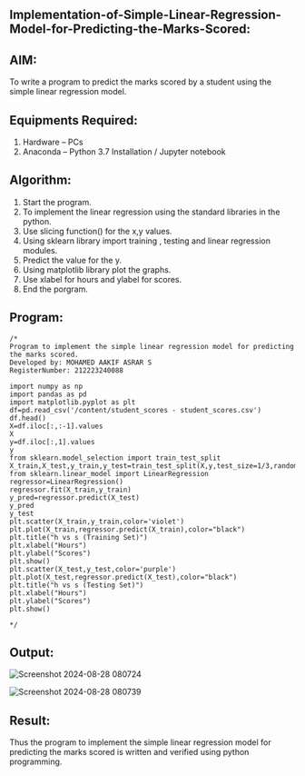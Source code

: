 ## Implementation-of-Simple-Linear-Regression-Model-for-Predicting-the-Marks-Scored:

## AIM:
To write a program to predict the marks scored by a student using the simple linear regression model.

## Equipments Required:
1. Hardware – PCs
2. Anaconda – Python 3.7 Installation / Jupyter notebook

## Algorithm:

1. Start the program.
2. To implement the linear regression using the standard libraries in the python.
3. Use slicing function() for the x,y values.
4. Using sklearn library import training , testing and linear regression modules.
5. Predict the value for the y.
6. Using matplotlib library plot the graphs.
7. Use xlabel for hours and ylabel for scores.
8. End the porgram.

## Program:
```
/*
Program to implement the simple linear regression model for predicting the marks scored.
Developed by: MOHAMED AAKIF ASRAR S
RegisterNumber: 212223240088

import numpy as np
import pandas as pd
import matplotlib.pyplot as plt
df=pd.read_csv('/content/student_scores - student_scores.csv')
df.head()
X=df.iloc[:,:-1].values
X
y=df.iloc[:,1].values
y
from sklearn.model_selection import train_test_split
X_train,X_test,y_train,y_test=train_test_split(X,y,test_size=1/3,random_state=0)
from sklearn.linear_model import LinearRegression
regressor=LinearRegression()
regressor.fit(X_train,y_train)
y_pred=regressor.predict(X_test)
y_pred
y_test
plt.scatter(X_train,y_train,color='violet')
plt.plot(X_train,regressor.predict(X_train),color="black")
plt.title("h vs s (Training Set)")
plt.xlabel("Hours")
plt.ylabel("Scores")
plt.show()
plt.scatter(X_test,y_test,color='purple')
plt.plot(X_test,regressor.predict(X_test),color="black")
plt.title("h vs s (Testing Set)")
plt.xlabel("Hours")
plt.ylabel("Scores")
plt.show()

*/
```

## Output:
![Screenshot 2024-08-28 080724](https://github.com/user-attachments/assets/21d1728e-4b3e-4250-9a48-8ebc7df4b7d7)

![Screenshot 2024-08-28 080739](https://github.com/user-attachments/assets/2d68db98-d500-41ca-918e-daf1570507ad)





## Result:
Thus the program to implement the simple linear regression model for predicting the marks scored is written and verified using python programming.
